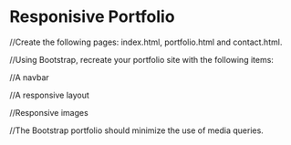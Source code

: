 # Responisive Portfolio 
//Create the following pages: index.html, portfolio.html and contact.html.

//Using Bootstrap, recreate your portfolio site with the following items:

//A navbar

//A responsive layout

//Responsive images

//The Bootstrap portfolio should minimize the use of media queries.